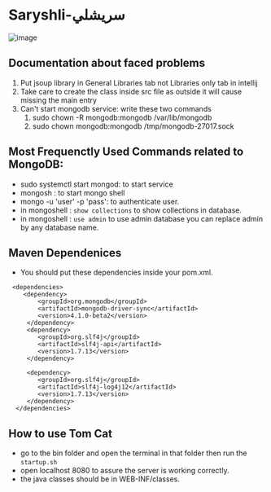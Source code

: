 # Saryshli-سريشلي

<img src="https://i.ibb.co/CzShL7X/image.png" alt="image" border="0">
 
## Documentation about faced problems
<ol>
<li>Put jsoup library in General Libraries tab not Libraries only tab in intellij</li>
<li>Take care to create the class inside src file as outside it will cause missing the main entry</li>
<li>Can't start mongodb service: write these two commands
<ol><li>sudo chown -R mongodb:mongodb /var/lib/mongodb </li>
<li>sudo chown mongodb:mongodb /tmp/mongodb-27017.sock</li>
</ol>

</li>
</ol>

## Most Frequenctly Used Commands related to MongoDB:
- sudo systemctl start mongod: to start service
- mongosh : to start mongo shell
- mongo -u 'user' -p 'pass': to authenticate user.
- in mongoshell : `show collections` to show collections in database.
- in mongoshell : `use admin` to use admin database you can replace admin by any database name.

## Maven Dependenices
- You should put these dependencies inside your pom.xml.
```
 <dependencies>
  	<dependency>
  		<groupId>org.mongodb</groupId>
  		<artifactId>mongodb-driver-sync</artifactId>
  		<version>4.1.0-beta2</version>
 	 </dependency>
 	 <dependency>
 	 	<groupId>org.slf4j</groupId>
 	 	<artifactId>slf4j-api</artifactId>
 	 	<version>1.7.13</version>
 	 </dependency>
 	 
 	 <dependency>
 	 	<groupId>org.slf4j</groupId>
 	 	<artifactId>slf4j-log4j12</artifactId>
 	 	<version>1.7.13</version>
 	 </dependency>
  </dependencies>
```

## How to use Tom Cat 
- go to the bin folder and open the terminal in that folder then run the `startup.sh`
- open localhost 8080 to assure the server is working correctly.
- the java classes should be in WEB-INF/classes.

